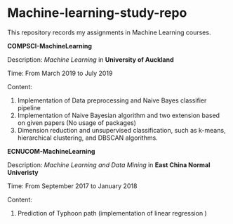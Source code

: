 # Machine-learning-study-repo
This repository records my assignments in Machine Learning courses.

**COMPSCI-MachineLearning** 

Description: *Machine Learning* in **University of Auckland**

Time: From March 2019 to July 2019

Content: 

1. Implementation of Data preprocessing and Naive Bayes classifier pipeline
2. Implementation of Naive Bayesian algorithm and two extension based on given papers (No usage of packages)
3. Dimension reduction and unsupervised classification, such as k-means, hierarchical clustering, and DBSCAN algorithms.



**ECNUCOM-MachineLearning** 

Description: *Machine Learning and Data Mining* in **East China Normal Univeristy**

Time: From September 2017 to January 2018

Content: 

1. Prediction of Typhoon path (implementation of linear regression )

